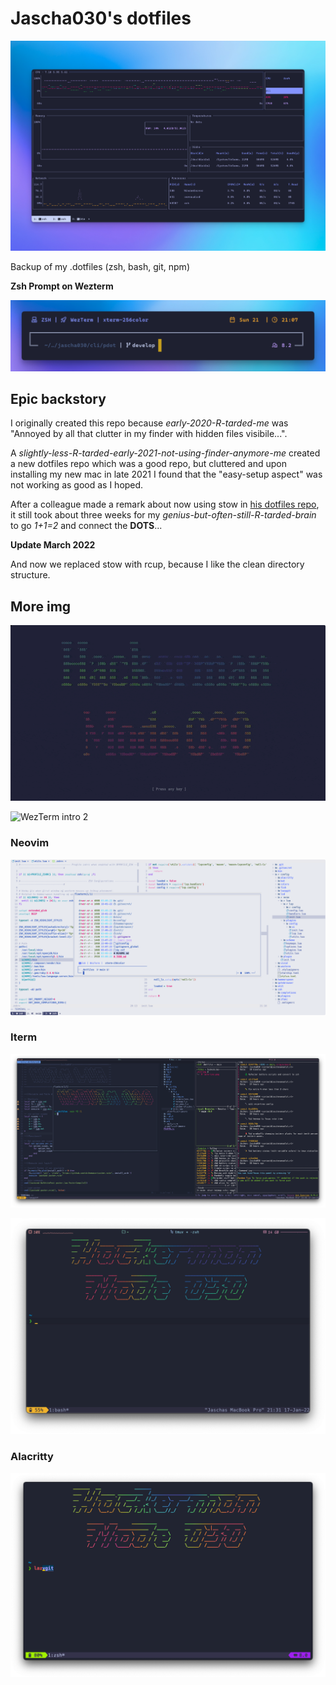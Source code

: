 # Jascha030's dotfiles

![WezTerm w background](https://github.com/jascha030/.dotfiles/blob/main/img/terminal_background.png?raw=true)


Backup of my .dotfiles (zsh, bash, git, npm)

**Zsh Prompt on Wezterm**

![ZSH Prompt](https://github.com/jascha030/.dotfiles/blob/main/img/ZSH_Prompt.png?raw=true)

## Epic backstory

I originally created this repo because _early-2020-R-tarded-me_ was "Annoyed by all that clutter in my finder with hidden files visibile...".

A _slightly-less-R-tarded-early-2021-not-using-finder-anymore-me_ created a new dotfiles repo which was a good repo, but cluttered and upon installing my new mac in late 2021 I found that the "easy-setup aspect" was not working as good as I hoped.

After a colleague made a remark about now using stow in [his dotfiles repo](https://github.com/V1RE/dotfiles), it still took about three weeks for my _genius-but-often-still-R-tarded-brain_ to go _1+1=2_ and connect the **DOTS**... 

**Update March 2022**

And now we replaced stow with rcup, because I like the clean directory structure.

## More img

![WezTerm intro 1](https://github.com/jascha030/.dotfiles/blob/main/img/termintro.gif?raw=true)

![WezTerm intro 2](https://github.com/jascha030/.dotfiles/blob/main/img/termintro_2.gif?raw=true)

### Neovim

![wezterm nvim light](https://github.com/jascha030/.dotfiles/blob/main/img/neovim-wezterm-light.png?raw=true)

### Iterm

![terminal in action](https://github.com/jascha030/.dotfiles/blob/main/img/nvim-tmux-lazygit-iterm.png?raw=true)

![iTerm home](https://github.com/jascha030/.dotfiles/blob/main/img/term-home-iterm.png?raw=true)

### Alacritty

![Alacritty home](https://github.com/jascha030/.dotfiles/blob/main/img/term-home-alacritty.png?raw=true)

